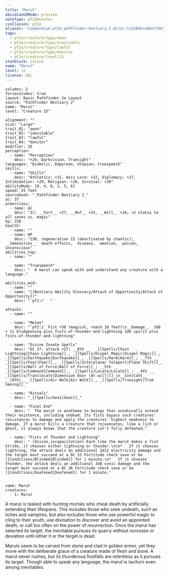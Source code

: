 ```yaml
---
title: "Marut"
obsidianUIMode: preview
noteType: pf2eMonster
cssClasses: pf2e
aliases: "Compendium.pf2e.pathfinder-bestiary-2.Actor.tu31BdhnxNknt7kK" 
tags:
  - pf2e/creature/type/aeon
  - pf2e/creature/type/inevitable
  - pf2e/creature/type/lawful
  - pf2e/creature/type/monitor
  - pf2e/creature/level/15
statblock: inline
name: "Marut"
level: 15
license: OGL
---
```


```statblock
columns: 2
forcecolumns: true
layout: Basic Pathfinder 2e Layout
source: "Pathfinder Bestiary 2"
name: "Marut"
level: "Creature 15"

alignment: ""
size: "Large"
trait_01: "aeon"
trait_02: "inevitable"
trait_03: "lawful"
trait_04: "monitor"
modifier: 26
perception:
  - name: "Perception"
    desc: "+26; Darkvision, Truesight"
languages: "Diabolic, Empyrean, Utopian; truespeech"
skills:
  - name: "Skills"
    desc: "Athletics: +31, Axis Lore: +22, Diplomacy: +27, Intimidation: +29, Religion: +26, Survival: +28"
abilityMods: [8, 4, 6, 1, 5, 6]
speed: 25 feet
sourcebook: "_Pathfinder Bestiary 2_"
ac: 37
armorclass:
  - name: AC
    desc: "37; __Fort__ +27, __Ref__ +25, __Will__ +26; +2 status to all saves vs. magic"
hp: 230
health:
  - name: ""
  - name: HP
    desc: "230, regeneration 15 (deactivated by chaotic); __Immunities__  death effects,  disease,  emotion,  poison,  unconscious"
abilities_top:
  - name: ""

  - name: "Truespeech"
    desc: "  A marut can speak with and understand any creature with a language."

abilities_mid:
  - name: ""
  - name: "[[Bestiary Ability Glossary/Attack of Opportunity|Attack of Opportunity]]"
    desc: "`pf2:r`  "

attacks:
  - name: ""

  - name: "Melee"
    desc: "`pf2:1` Fist +30 (magical, reach 10 feet)\n__Damage__  3d8 + 11 bludgeoning plus fists-of-thunder-and-lightning 1d6 spirit plus fists-of-thunder-and-lightning"

  - name: "Divine Innate Spells"
    desc: "DC 37, attack +27; __8th __  _[[Spells/Chain Lightning|Chain Lightning]]_, _[[Spells/Dispel Magic|Dispel Magic]]_, _[[Spells/Earthquake|Earthquake]]_, _[[Spells/Harm|Harm]]_; __7th __  _[[Spells/Fear|Fear]]_, _[[Spells/Interplanar Teleport|Plane Shift]]_, _[[Spells/Wall of Force|Wall of Force]]_; __5th __  _[[Spells/Command|Command]]_, _[[Spells/Locate|Locate]]_; __4th __  _[[Spells/Translocate|Dimension Door (At will)]]_\n__Constant__  __(8th)__ _[[Spells/Air Walk|Air Walk]]_, _[[Spells/Truesight|True Seeing]]_"

  - name: "Rituals"
    desc: "_[[Spells/Geas|Geas]]_"

  - name: "Final End"
    desc: "  The marut is anathema to beings that unnaturally extend their existence, including undead. Its fists bypass such creatures' resistances to damage and apply the creatures' highest weakness to damage. If a marut kills a creature that rejuvenates, like a lich or ghost, it always knows that the creature isn't fully defeated."

  - name: "Fists of Thunder and Lightning"
    desc: " (divine,incapacitation) Each time the marut makes a fist Strike, it chooses either lightning or thunder.\n\n*   If it chooses lightning, the attack deals an additional 2d12 electricity damage and the target must succeed at a DC 33 Fortitude check save or be [[Conditions/Blinded|Blinded]] for 1 minute.\n*   If it chooses thunder, the attack deals an additional 3d8 sonic damage and the target must succeed at a DC 36 Fortitude check save or be [[Conditions/Deafened|Deafened]] for 1 minute."
 
```

```encounter-table
name: Marut
creatures:
  - 1: Marut
```



A marut is tasked with hunting mortals who cheat death by artificially extending their lifespans. This includes those who seek undeath, such as liches and vampires, but also includes those who use powerful magic to cling to their youth, use divination to discover and avoid an appointed death, or call too often on the power of resurrection. Once the marut has selected its target, the inevitable pursues its quarry without surcease or deviation until either it or the target is dead.

Maruts seem to be carved from stone and clad in golden armor, yet they move with the deliberate grace of a creature made of flesh and bone. A marut never rushes, but its thunderous footfalls are relentless as it pursues its target. Though able to speak any language, the marut is taciturn even among inevitables.
